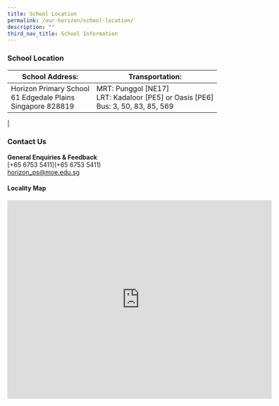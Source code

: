```yaml
---
title: School Location
permalink: /our-horizon/school-location/
description: ""
third_nav_title: School Information
---
```

### **School Location**

| School Address: | Transportation: |
|---|---|
| Horizon Primary School<br>61 Edgedale Plains<br>Singapore 828819 | MRT: Punggol [NE17]<br>LRT: Kadaloor [PE5] or Oasis [PE6]<br>Bus: 3, 50, 83, 85, 569 |
|

### **Contact Us**
**General Enquiries &amp; Feedback**<br>
[+65 6753 5411](+65 6753 5411)<br>
[horizon_ps@moe.edu.sg](horizon_ps@moe.edu.sg)


#### **Locality Map**

<iframe loading="lazy" allowfullscreen="" style="border:0;" height="450" width="600" src="https://www.google.com/maps/embed?pb=!1m18!1m12!1m3!1d3988.6276292804732!2d103.91094151475416!3d1.399817498979097!2m3!1f0!2f0!3f0!3m2!1i1024!2i768!4f13.1!3m3!1m2!1s0x31da16003fe3eb83%3A0xd7dfdd03955fe8bd!2sHorizon%20Primary%20School!5e0!3m2!1sen!2ssg!4v1671812896861!5m2!1sen!2ssg"></iframe>